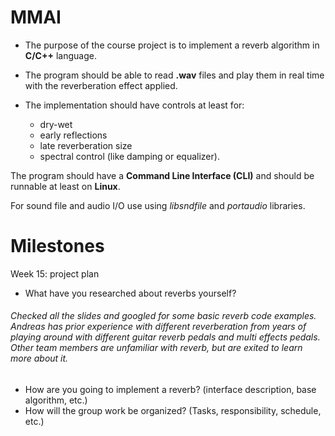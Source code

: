 # MMAI

- The purpose of the course project is to implement a reverb algorithm in **C/C++** language. 

- The program should be able to read **.wav** files and play them in real time with the reverberation effect applied. 
  
- The implementation should have controls at least for:
  - dry-wet
  - early reflections
  - late reverberation size
  - spectral control (like damping or equalizer). 

The program should have a **Command Line Interface (CLI)** and should be runnable at least on **Linux**. 

For sound file and audio I/O use using *libsndfile* and *portaudio* libraries.

# Milestones

Week 15: project plan
- What have you researched about reverbs yourself?
###### Checked all the slides and googled for some basic reverb code examples. Andreas has prior experience with different reverberation from years of playing around with different guitar reverb pedals and multi effects pedals. Other team members are unfamiliar with reverb, but are exited to learn more about it.
- How are you going to implement a reverb? (interface description, base algorithm, etc.) 
- How will the group work be organized? (Tasks, responsibility, schedule, etc.)
